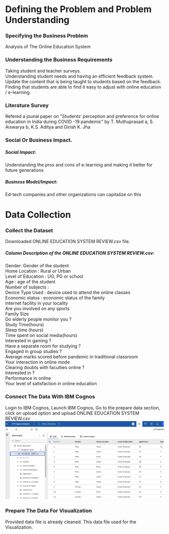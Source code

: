 #  Defining the Problem and Problem Understanding
### Specifying the Business Problem
Analysis of The Online Education System
### Understanding the Business Requirements
Taking student and teacher surveys.<br>
Understanding student needs and having an efficient feedback system.<br>
Update the content that is being taught to students based on the feedback.<br>
Finding that students are able to find it easy to adjust with online education / e-learning.
### Literature Survey
Refered a jounal paper on "Students’ perception and preference for online education in India during COVID -19 pandemic" by T. Muthuprasad a, S. Aiswarya b, K.S. Aditya and  Girish K. Jha
### Social Or Business Impact.
##### Social Impact:
Understanding the pros and cons of e-learning and making it better for future generations
##### Business Model/Impact: 
Ed-tech companies and other organizations can capitalize on this 

# Data Collection
### Collect the Dataset
Downloaded ONLINE EDUCATION SYSTEM REVIEW.csv file.
##### Column Description of the ONLINE EDUCATION SYSTEM REVIEW.csv:
Gender: Gender of the student<br>
Home Location : Rural or Urban <br>
Level of Education : UG, PG or school <br>
Age : age of the student <br>
Number of subjects :  <br>
Device Type Used : device used to attend the online classes <br>
Economic status :  economic status of the family<br>
Internet facility in your locality <br> 
Are you involved on any sports <br>
Family Size <br>
Do elderly people monitor you ? <br> 
Study Time(hours) <br>
Sleep time (hours) <br>
Time spent on social media(hours) <br>
Interested in gaming ? <br>
Have a separate room for studying ? <br>
Engaged in group studies ?  <br>
Average marks scored before pandemic in traditional classroom <br>
Your interaction in online mode <br>
Clearing doubts with faculties online ? <br>
Interested in ? <br>
Performance in online <br>
Your level of satisfaction in online education <br>
### Connect The Data With IBM Cognos
Login to IBM Cognos, Launch IBM Cognos, Go to the prepare data section, click on upload option and upload ONLINE EDUCATION SYSTEM REVIEW.csv
![Uploaded CSV File](https://github.com/ksooryakrishna1/Analysis-Of-The-Online-Education-System/blob/main/Images/Data_uploading.png)
### Prepare The Data For Visualization
Provided data file is already cleaned. This data file used for the Visualization. 
